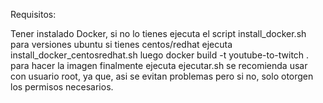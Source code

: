 Requisitos:

Tener instalado Docker, si no lo tienes ejecuta el script install_docker.sh para versiones ubuntu
si tienes centos/redhat ejecuta install_docker_centosredhat.sh
luego docker build -t youtube-to-twitch .
para hacer la imagen
finalmente ejecuta ejecutar.sh
se recomienda usar con usuario root, ya que, asi se evitan problemas pero si no, solo otorgen los permisos necesarios.